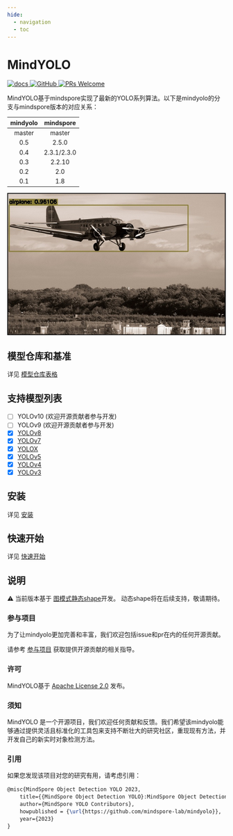 ```yaml
---
hide:
  - navigation
  - toc
---
```



# MindYOLO

<p align="left">
    <a href="https://github.com/mindspore-lab/mindyolo/blob/master/README.md">
        <img alt="docs" src="https://img.shields.io/badge/docs-latest-blue">
    </a>
    <a href="https://github.com/mindspore-lab/mindyolo/blob/master/LICENSE">
        <img alt="GitHub" src="https://img.shields.io/github/license/mindspore-lab/mindcv.svg">
    </a>
    <a href="https://github.com/mindspore-lab/mindyolo/pulls">
        <img alt="PRs Welcome" src="https://img.shields.io/badge/PRs-welcome-pink.svg">
    </a>
</p>

MindYOLO基于mindspore实现了最新的YOLO系列算法。以下是mindyolo的分支与mindspore版本的对应关系：

|  mindyolo  |  mindspore  |
|    :--:    |     :--:    |
|   master   |    master   |
|    0.5     |    2.5.0    |
|    0.4     |    2.3.1/2.3.0    |
|    0.3     |    2.2.10   |
|    0.2     |    2.0      |
|    0.1     |    1.8      |

<img src="https://raw.githubusercontent.com/mindspore-lab/mindyolo/master/.github/000000137950.jpg" />

## 模型仓库和基准

详见 [模型仓库表格](modelzoo/benchmark.md)

## 支持模型列表
- [ ] YOLOv10 (欢迎开源贡献者参与开发)
- [ ] YOLOv9 (欢迎开源贡献者参与开发)
- [x] [YOLOv8](modelzoo/yolov8.md)
- [x] [YOLOv7](modelzoo/yolov7.md)
- [x] [YOLOX](modelzoo/yolox.md)
- [x] [YOLOv5](modelzoo/yolov5.md)
- [x] [YOLOv4](modelzoo/yolov4.md)
- [x] [YOLOv3](modelzoo/yolov3.md)

## 安装

详见 [安装](installation.md)

## 快速开始

详见 [快速开始](tutorials/quick_start.md)

## 说明

⚠️ 当前版本基于 [图模式静态shape](https://mindspore.cn/docs/en/r2.0/note/static_graph_syntax_support.html)开发。
动态shape将在后续支持，敬请期待。

### 参与项目

为了让mindyolo更加完善和丰富，我们欢迎包括issue和pr在内的任何开源贡献。

请参考 [参与项目](notes/contributing.md) 获取提供开源贡献的相关指导。

### 许可

MindYOLO基于 [Apache License 2.0](https://github.com/mindspore-lab/mindyolo/blob/master/LICENSE.md) 发布。

### 须知

MindYOLO 是一个开源项目，我们欢迎任何贡献和反馈。我们希望该mindyolo能够通过提供灵活且标准化的工具包来支持不断壮大的研究社区，重现现有方法，并开发自己的新实时对象检测方法。

### 引用

如果您发现该项目对您的研究有用，请考虑引用：

```latex
@misc{MindSpore Object Detection YOLO 2023,
    title={{MindSpore Object Detection YOLO}:MindSpore Object Detection YOLO Toolbox and Benchmark},
    author={MindSpore YOLO Contributors},
    howpublished = {\url{https://github.com/mindspore-lab/mindyolo}},
    year={2023}
}
```
